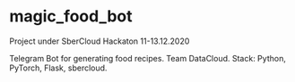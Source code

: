 # magic_food_bot


Project under SberCloud Hackaton 11-13.12.2020

Telegram Bot for generating food recipes.
Team DataCloud.
Stack: Python, PyTorch, Flask, sbercloud.
